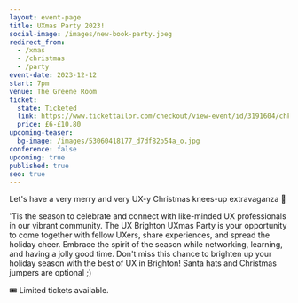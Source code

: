 ```yaml
---
layout: event-page
title: UXmas Party 2023!
social-image: /images/new-book-party.jpeg
redirect_from:
  - /xmas
  - /christmas
  - /party
event-date: 2023-12-12
start: 7pm
venue: The Greene Room
ticket:
  state: Ticketed
  link: https://www.tickettailor.com/checkout/view-event/id/3191604/chk/0663?nc=1698153644
  price: £6-£10.80
upcoming-teaser:
  bg-image: /images/53060418177_d7df82b54a_o.jpg
conference: false
upcoming: true
published: true
seo: true
---
```

Let's have a very merry and very UX-y Christmas knees-up extravaganza 🎄

'Tis the season to celebrate and connect with like-minded UX professionals in our vibrant community. The UX Brighton UXmas Party is your opportunity to come together with fellow UXers, share experiences, and spread the holiday cheer. Embrace the spirit of the season while networking, learning, and having a jolly good time. Don't miss this chance to brighten up your holiday season with the best of UX in Brighton! Santa hats and Christmas jumpers are optional ;)

🎟️ Limited tickets available.